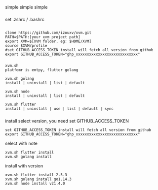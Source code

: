 

simple simple simple 
###
set .zshrc / .bashrc
```

clone https://github.com/izouxv/xvm.git
PATH=$PATH:[your xvm project path]
export XVM=$[XVM folder, eg: $HOME/XVM]
source $XVM/profile
#set GITHUB_ACCESS_TOKEN install will fetch all version from github
export GITHUB_ACCESS_TOKEN="ghp_xxxxxxxxxxxxxxxxxxxxxxxxxxxx"

```

#####
 
```
xvm.sh  
platfomr is emtpy, flutter golang 

xvm.sh golang
install | uninstall | list | default 

xvm.sh node
install | uninstall | list | default 

xvm.sh flutter
install | uninstall | use | list | default | sync
```

#####

install select version, you need set GITHUB_ACCESS_TOKEN
```
set GITHUB_ACCESS_TOKEN install will fetch all version from github
export GITHUB_ACCESS_TOKEN="ghp_xxxxxxxxxxxxxxxxxxxxxxxxxxxx"
```
select with note
```
xvm.sh flutter install 
xvm.sh golang install 
``` 
install with version 
```
xvm.sh flutter install 2.5.3
xvm.sh golang install go1.14.3
xvm.sh node install v21.4.0
```


<!-- ###
select golang version with bash
```
eval $( xvm.sh golang use go1.14.3 )
go version 
eval $( xvm.sh flutter use 2.5.3 )
flutter --version 
``` -->